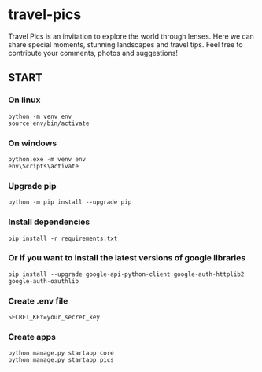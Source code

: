# travel-pics
 Travel Pics is an invitation to explore the world through lenses. Here we can share special moments, stunning landscapes and travel tips. Feel free to contribute your comments, photos and suggestions!


## START
### On linux
```
python -m venv env
source env/bin/activate
```
### On windows
```
python.exe -m venv env
env\Scripts\activate
```
### Upgrade pip
```
python -m pip install --upgrade pip
```
### Install dependencies
```
pip install -r requirements.txt
```
### Or if you want to install the latest versions of google libraries
```
pip install --upgrade google-api-python-client google-auth-httplib2 google-auth-oauthlib
```
### Create .env file
```
SECRET_KEY=your_secret_key
```
### Create apps
```
python manage.py startapp core
python manage.py startapp pics
```

